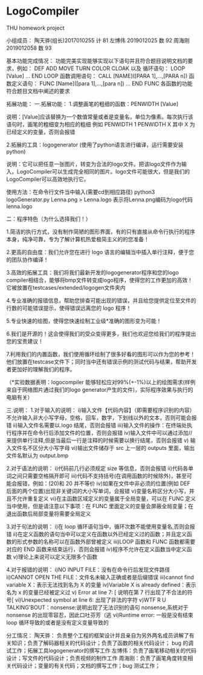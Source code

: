 # LogoCompiler

THU homework project

小组成员：
陶天骅(组长)2017010255 计 81
左博伟 2019012025 数 92
周海刚 2019012058 数 93

基本功能完成情况：
功能完美实现能够实现以下语句并且符合题目说明文档的要求，例如：
DEF ADD MOVE TURN COLOR CLOAK
以及 循环语句：
LOOP [Value] ... END LOOP
函数调用语句：
CALL [NAME]([PARA 1],...,[PARA n])
函数定义语句：
FUNC [Name]([para 1],...,[para n])
...
END FUNC
各函数的功能符合题目文档中阐述的要求

拓展功能：
一.拓展功能：
1.调整画笔的粗细的函数：PENWIDTH [Value]

说明：[Value]应该替换为一个数值常量或者是变量名，单位为像素。每次执行该语句时，画笔的粗细变为相应的粗细
例如
PENWIDTH 1
PENWIDTH X 其中 X 为已经定义的变量，否则会报错

2.拓展的工具：logogenerator
(使用了python语言进行编译，运行需要安装python)

说明：它可以把任意一张图片，转变为合法的logo文件。把该logo文件作为输入，LogoCompiler可以生成完全相同的图片。logo文件可能很大，但是我们的LogoCompiler可以高效地执行它。

使用方法：在命令行文件当中输入(需要cd到相应路径) python3 logoGenerator.py Lenna.png > Lenna.logo
表示将Lenna.png编码为logo代码lenna.logo

二：程序特色（为什么选择我们！）

1.简洁的执行方式，没有制作简陋的图形界面，有的只有直接从命令行执行的程序本身，纯净可靠，专为了解计算机热爱极简主义的的您准备！

2.更高的自由度：我们允许您在进行 logo 语言的编辑当中插入单行注释，便于您的团队协作编译！

3.高效的拓展工具：我们将我们最新开发的logogenerator程序和您的logo compiler相结合，能够将bmp文件转变成logo程序，使得您的工作更加的高效！它被放置在testcases/extended/logogen文件夹内

4.专业准确的报错信息，帮助您排查可能出现的错误，并且给您提供定位至文件的行数的可能错误提示，使得错误远离您的 logo 程序！

5.专业快速的绘图，使得您快速绘制工业级\*准确的图形变为可能！

6.我们是开源的！这会使得我们的受众变得更多，我们也欢迎您给我们的程序提出您的宝贵建议！

7.利用我们的内置函数，我们使用循环绘制了很多好看的图形可以作为您的参考！他们放置在testcase文件下；同时当中还有错误示例的测试代码与结果，帮助开发者更加好的理解我们的程序。

（\*实验数据表明：logocompiler 能够轻松应对99%(+-1%)以上的绘图需求(样例来自于网络图片通过我们的logo generator产生的文件)，实际程序效果与执行的电脑有关）

三.说明： 1.对于输入的说明：
i)输入文件【代码内容】（即需要程序识别的内容）不允许输入非大小写字母，空格，回车，数字，下划线以外的文本，否则可能会报错
ii)输入文件名需要以.logo 结尾，否则会报错
iii)输入文件的操作：在终端处执行程序并在命令行后添加文件的位置，否则会报错
iv)输入文件中可以通过添加//来提供单行注释,但是当最后一行是注释的时候需要以换行结尾，否则会报错
v) 输入文件名不区分大小写字母
vi)输出文件储存于 src 上一层的 outputs 里面，输出文件名默认为 output.bmp

2.对于语法的说明：
i)代码前几行必须规定 size 等信息，否则会报错
ii)代码各单词之间只需要空格隔开即可
iii)代码不支持括号(在调用函数的时候除外)，甚至可能会报错，例如：(20)和 20 并不等价
iv)如果在文件中非必须的位置(例如 DEF 后面的两个位置)出现非关键词的大小写单词，会报错
v)变量名称区分大小写，并且不允许重复定义
vi)在主函数区域定义的变量属于全局变量，可以在 FUNC 定义当中使用，但是请注意以下事项：在 FUNC 里面定义的变量会屏蔽全局变量；在退出函数后局部变量将需要全局定义

3.对于句法的说明：
i)在 loop 循环语句当中，循环次数不能使用变量名,否则会报错
ii)在定义函数的语句当中可以定义在函数以外已经定义过的函数；并且定义函数的形式参数的名称可以在函数外部曾被定义
iii)LOOP 函数和 FUNC 函数都需要对应的 END 函数来结束运行，否则会报错
iv)程序不允许在定义函数当中定义函数
v)理论上来说可以定义无限多个函数

4.对于报错的说明：
i)NO INPUT FILE：没有在命令行后发现文件路径
ii)CANNOT OPEN THE FILE：文件名未输入正确或者是后缀错误
iii)cannot find variable X：表示无法找到名为 X 的变量
iv)Variable X is already defined：表示名为 x 的变量已经被定义过
v) Error at line 7: [ 说明在第 7 行出现了不合法的符号[
vi)Unexpected symbol at line 6: 出现了非法的字符
v)WTF R U TALKING'BOUT：nonsense:说明出现了无法识别的语句 nonsense,系统对于 nonsense 的出现零容忍，因此口吐芬芳（逃
vi)Runtime error: 一般是没有结束 loop 循环导致的或者是没有定义变量导致的


分工情况：
陶天骅： 负责整个工程的框架设计并且亲自为另外两名成员讲解了有关知识；负责了解码器相关的代码设计；负责了函数的相关代码设计； bug 的调试工作；拓展工具logogenerator的撰写工作
左博伟：负责了画笔移动相关的代码设计；写文件的代码设计；负责视频的制作工作
周海刚：负责了画笔角度转变相关代码设计；变量的有关代码；文档的撰写工作；bug 测试工作；

